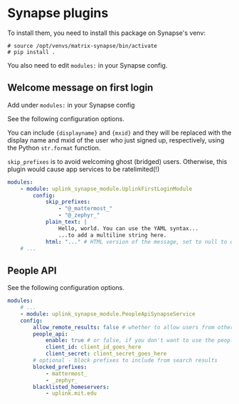 # Synapse plugins

To install them, you need to install this package on Synapse's venv:

```
# source /opt/venvs/matrix-synapse/bin/activate
# pip install .
```

You also need to edit `modules:` in your Synapse config.

## Welcome message on first login

Add under `modules:` in your Synapse config

See the following configuration options.

You can include `{displayname}` and `{mxid}` and they will be replaced with the display name and mxid of the user who just signed up, respectively, using the Python `str.format` function.

`skip_prefixes` is to avoid welcoming ghost (bridged) users. Otherwise, this plugin would cause app services to be ratelimited(!)

```yaml
modules:
    - module: uplink_synapse_module.UplinkFirstLoginModule
        config:
            skip_prefixes:
                - "@_mattermost_"
                - "@_zephyr_"
            plain_text: |
                Hello, world. You can use the YAML syntax...
                ...to add a multiline string here.
            html: "..." # HTML version of the message, set to null to only send plain text
    # ...
```

## People API

See the following configuration options.

```yaml
modules:
    # ...
    - module: uplink_synapse_module.PeopleApiSynapseService
    config:
        allow_remote_results: false # whether to allow users from other homeservers in the directory
        people_api:
            enable: true # or false, if you don't want to use the people api
            client_id: client_id_goes_here
            client_secret: client_secret_goes_here
        # optional - block prefixes to include from search results
        blocked_prefixes:
            - mattermost_
            - _zephyr_
        blacklisted_homeservers:
            - uplink.mit.edu
```

